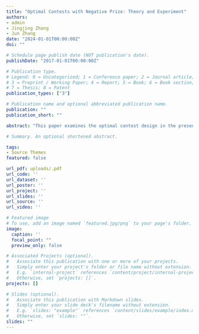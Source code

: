 ```yaml
---
title: "Optimal Contests with Negative Prize: Theory and Experiment"
authors:
- admin
- Jingjing Zhang
- Jun Zhang
date: "2024-01-01T00:00:00Z"
doi: ""

# Schedule page publish date (NOT publication's date).
publishDate: "2017-01-01T00:00:00Z"

# Publication type.
# Legend: 0 = Uncategorized; 1 = Conference paper; 2 = Journal article;
# 3 = Preprint / Working Paper; 4 = Report; 5 = Book; 6 = Book section;
# 7 = Thesis; 8 = Patent
publication_types: ["3"]

# Publication name and optional abbreviated publication name.
publication: ""
publication_short: ""

abstract: "This paper examines the optimal contest design in the presence of negative prizes and establishes the optimality of a modified all-pay auction with entry fee and reserve. The entry fee always equals the contestants' liability, and the reserve is weakly higher than in contests without negative prizes. The modification involves awarding all contestants a strictly positive prize if none meet the reserve. This optimal contest better incentivizes high-ability contestants by offering them a higher prize augmented by entry fees, while still ensuring full participation from low-ability contestants. Theoretical analysis demonstrates that when contestants' liability is sufficiently high, the same contest maximizes both the expected total effort and winner's effort, with both measures increasing with liability. To test these predictions, we conduct an experiment comparing optimal contests across different liability levels. Results closely align with predictions, confirming that a contest with higher liability more effectively achieves the predicted ''one-stone-kills-two-birds'' outcome."

# Summary. An optional shortened abstract.

tags:
- Source Themes
featured: false

url_pdf: uploads/.pdf
url_code: ''
url_dataset: ''
url_poster: ''
url_project: ''
url_slides: ''
url_source: ''
url_video: ''

# Featured image
# To use, add an image named `featured.jpg/png` to your page's folder.
image:
  caption: ''
  focal_point: ""
  preview_only: false

# Associated Projects (optional).
#   Associate this publication with one or more of your projects.
#   Simply enter your project's folder or file name without extension.
#   E.g. `internal-project` references `content/project/internal-project/index.md`.
#   Otherwise, set `projects: []`.
projects: []

# Slides (optional).
#   Associate this publication with Markdown slides.
#   Simply enter your slide deck's filename without extension.
#   E.g. `slides: "example"` references `content/slides/example/index.md`.
#   Otherwise, set `slides: ""`.
slides: ""
---
```

